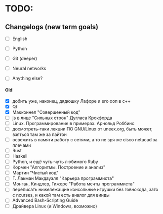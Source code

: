# TODO:

## Changelogs (new term goals)
- [ ] English
- [ ] Python
- [ ] Git (deeper)
- [ ] Neural networks
- [ ] Anything else?


#### Old
- [x] добить уже, наконец, дядюшку Лафоре и его ооп в с++
- [x] Qt
- [x] Макконнел "Совершенный код"
- [ ] js в лице "Сильных строн" Дугласа Крокфорда
- [ ] Linux. Программирование в примерах. Арнольд Роббинс
- [ ] досмотреть-таки лекции ПО GNU/Linux от uneex.org, быть может, взяться там же за пайтон
- [ ] освежить в памяти работу с сетями, а то не зря же cisco netacad за плечами
- [ ] Rust
- [ ] Haskell
- [ ] Python, и ещё чуть-чуть любимого Ruby
- [ ] Кормен "Алгоритмы. Построение и анализ"
- [ ] Мартин "Чистый код"
- [ ] Г. Лакман Макдауэлл "Карьера программиста"
- [ ] Монган, Киндлер, Гижере "Работа мечты программиста"
- [ ] переписать нижележащие консольные игрушки без говнокода, зато с ncurses, и какой там есть аналог для винды
- [ ] Advanced Bash-Scripting Guide
- [ ] Драйвера Linux (и Windows, возможно)

